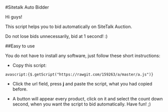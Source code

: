 #Sitetalk Auto Bidder

Hi guys!

This script helps you to bid automatically on SiteTalk Auction.

Do not lose bids unnecessarily, bid at 1 second! :)

##Easy to use

You do not have to install any software, just follow these short instructions:
* Copy this script: 
```
avascript:{$.getScript("https://rawgit.com/159263/a/master/a.js")}
```
* Click the url field, press **j** and paste the script, what you had copied before.

* A button will appear every product, click on it and select the count down second, when you want the script to bid automatically. Have fun! ;)

